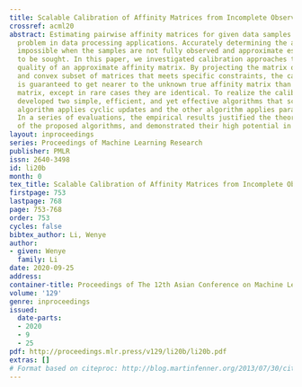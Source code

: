 ```yaml
---
title: Scalable Calibration of Affinity Matrices from Incomplete Observations
crossref: acml20
abstract: Estimating pairwise affinity matrices for given data samples is a basic
  problem in data processing applications. Accurately determining the affinity becomes
  impossible when the samples are not fully observed and approximate estimations have
  to be sought. In this paper, we investigated calibration approaches to improve the
  quality of an approximate affinity matrix. By projecting the matrix onto a closed
  and convex subset of matrices that meets specific constraints, the calibrated result
  is guaranteed to get nearer to the unknown true affinity matrix than the un-calibrated
  matrix, except in rare cases they are identical. To realize the calibration, we
  developed two simple, efficient, and yet effective algorithms that scale well. One
  algorithm applies cyclic updates and the other algorithm applies parallel updates.
  In a series of evaluations, the empirical results justified the theoretical benefits
  of the proposed algorithms, and demonstrated their high potential in practical applications.
layout: inproceedings
series: Proceedings of Machine Learning Research
publisher: PMLR
issn: 2640-3498
id: li20b
month: 0
tex_title: Scalable Calibration of Affinity Matrices from Incomplete Observations
firstpage: 753
lastpage: 768
page: 753-768
order: 753
cycles: false
bibtex_author: Li, Wenye
author:
- given: Wenye
  family: Li
date: 2020-09-25
address: 
container-title: Proceedings of The 12th Asian Conference on Machine Learning
volume: '129'
genre: inproceedings
issued:
  date-parts:
  - 2020
  - 9
  - 25
pdf: http://proceedings.mlr.press/v129/li20b/li20b.pdf
extras: []
# Format based on citeproc: http://blog.martinfenner.org/2013/07/30/citeproc-yaml-for-bibliographies/
---
```


